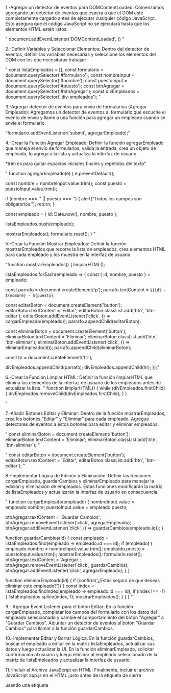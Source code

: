 1.-Agregar un detector de eventos para DOMContentLoaded:
Comenzamos agregando un detector de eventos que espera a que el DOM esté completamente cargado antes de ejecutar cualquier código JavaScript. 
Esto asegura que el código JavaScript no se ejecutará hasta que los elementos HTML estén listos:

" document.addEventListener('DOMContentLoaded', () "


2.-Definir Variables y Seleccionar Elementos:
Dentro del detector de eventos, definir las variables necesarias y seleccione los elementos del DOM con los que necesitaras trabajar:

"
 const listaEmpleados = [];
 const formulario = document.querySelector('#formulario');
 const nombreInput = document.querySelector('#nombre');
 const puestoInput = document.querySelector('#puesto');
 const btnAgregar = document.querySelector('#btnAgregar');
 const divEmpleados = document.querySelector('.div-empleados'); "

3.-Agregar detector de eventos para envío de formularios (Agregar Empleado):
Agregamos un detector de eventos al formulario que escuche el evento de envío y llame a una función para agregar un empleado cuando se envíe el formulario.

"formulario.addEventListener('submit', agregarEmpleado);"

4.-Crear la Función Agregar Empleado:
Definir la función agregarEmpleado que maneja el envío de formularios, valida la entrada, crea un objeto de empleado, lo agrega a la lista y actualiza la interfaz de usuario.

*trim es para quitar espacios iniciales finales y repetidos del texto"

" function agregarEmpleado(e) {
 e.preventDefault();

 const nombre = nombreInput.value.trim();
 const puesto = puestoInput.value.trim();

 if (nombre === '' || puesto === '') {
 alert("Todos los campos son obligatorios.");
 return;
 }

 const empleado = {
 id: Date.now(),
 nombre,
 puesto
 };

 listaEmpleados.push(empleado);

 mostrarEmpleados();
 formulario.reset();
 } "

 5.-Crear la Función Mostrar Empleados:
Definir la función mostrarEmpleados que recorre la lista de empleados, crea elementos HTML para cada empleado y los muestra en la interfaz de usuario.


"function mostrarEmpleados() {
 limpiarHTML();

 listaEmpleados.forEach(empleado => {
 const { id, nombre, puesto } = empleado;

 const parrafo = document.createElement('p');
 parrafo.textContent = `${id} - ${nombre} - ${puesto}`;

 const editarBoton = document.createElement('button');
 editarBoton.textContent = 'Editar';
 editarBoton.classList.add('btn', 'btn-editar');
 editarBoton.addEventListener('click', () => cargarEmpleado(empleado));
 parrafo.appendChild(editarBoton);

 const eliminarBoton = document.createElement('button');
 eliminarBoton.textContent = 'Eliminar';
 eliminarBoton.classList.add('btn', 'btn-eliminar');
 eliminarBoton.addEventListener('click', () => eliminarEmpleado(id));
 parrafo.appendChild(eliminarBoton);

 const hr = document.createElement('hr');

 divEmpleados.appendChild(parrafo);
 divEmpleados.appendChild(hr);
 });"


6.-Crear la Función Limpiar HTML:
Definir la función limpiarHTML que elimina los elementos de la interfaz de usuario de los empleados antes de actualizar la lista.
"
function limpiarHTML() {
 while (divEmpleados.firstChild) {
 divEmpleados.removeChild(divEmpleados.firstChild);
 }
 }

 "

7.-Añadir Botones Editar y Eliminar:
Dentro de la función mostrarEmpleados, crea los botones "Editar" y "Eliminar" para cada empleado. Agregue detectores de eventos a estos botones para editar y eliminar empleados.

" const eliminarBoton = document.createElement('button');
 eliminarBoton.textContent = 'Eliminar';
 eliminarBoton.classList.add('btn', 'btn-eliminar'); "

" const editarBoton = document.createElement('button');
 editarBoton.textContent = 'Editar';
 editarBoton.classList.add('btn', 'btn-editar'); "


8.-Implementar Lógica de Edición y Eliminación:
Definir las funciones cargarEmpleado, guardarCambios y eliminarEmpleado para manejar la edición y eliminación de empleados. 
Estas funciones modificarán la matriz de listaEmpleados y actualizarán la interfaz de usuario en consecuencia.


" function cargarEmpleado(empleado) {
 nombreInput.value = empleado.nombre;
 puestoInput.value = empleado.puesto;

 btnAgregar.textContent = 'Guardar Cambios';
 btnAgregar.removeEventListener('click', agregarEmpleado);
btnAgregar.addEventListener('click', () => guardarCambios(empleado.id));
 }

 function guardarCambios(id) {
 const empleado = listaEmpleados.find(empleado => empleado.id === id);
 if (empleado) {
 empleado.nombre = nombreInput.value.trim();
 empleado.puesto = puestoInput.value.trim();
 mostrarEmpleados();
 formulario.reset();
 btnAgregar.textContent = 'Agregar';
 btnAgregar.removeEventListener('click', guardarCambios);
 btnAgregar.addEventListener('click', agregarEmpleado);
 }
 }

 function eliminarEmpleado(id) {
 if (confirm('¿Estás seguro de que deseas eliminar este empleado?')) {
 const index = listaEmpleados.findIndex(empleado => empleado.id === id);
 if (index !== -1) {
 listaEmpleados.splice(index, 1);
 mostrarEmpleados();
 }
 }
 } "



9.- Agregar Event Listener para el botón Editar:
En la función cargarEmpleado, completar los campos del formulario con los datos del empleado seleccionado y cambie el comportamiento del botón "Agregar" a "Guardar Cambios". 
Adjuntar un detector de eventos al botón "Guardar Cambios" para llamar a la función guardarCambios.


10.-Implementar Editar y Borrar Lógica:
En la función guardarCambios, buscar el empleado a editar en la matriz listaEmpleados, actualizar sus datos y luego actualizar la UI.
En la función eliminarEmpleado, solicitar confirmación al usuario y luego eliminar al empleado seleccionado de la matriz de listaEmpleados y actualizar la interfaz de usuario.

11.-Incluir el Archivo JavaScript en HTML:
Finalmente, incluir el archivo JavaScript app.js en el HTML justo antes de la etiqueta de cierre 
</body> usando una etiqueta <script>.